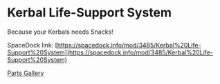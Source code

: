 # Kerbal Life-Support System

Because your Kerbals needs Snacks!

SpaceDock link: [https://spacedock.info/mod/3485/Kerbal%20Life-Support%20System](https://spacedock.info/mod/3485/Kerbal%20Life-Support%20System)

[Parts Gallery](https://github.com/Safarte/KerbalLifeSupportSystem/blob/main/images/PARTS_GALLERY.md)